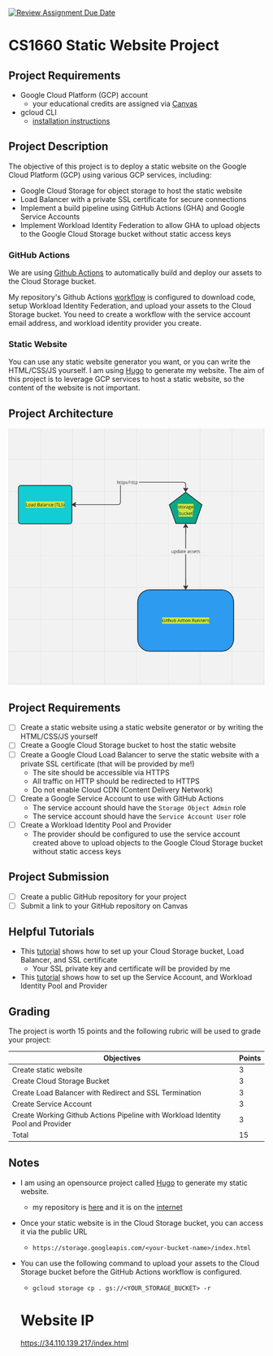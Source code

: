 [![Review Assignment Due Date](https://classroom.github.com/assets/deadline-readme-button-24ddc0f5d75046c5622901739e7c5dd533143b0c8e959d652212380cedb1ea36.svg)](https://classroom.github.com/a/p3a22N-M)
# CS1660 Static Website Project

## Project Requirements
- Google Cloud Platform (GCP) account
  - your educational credits are assigned via [Canvas](https://canvas.pitt.edu/courses/233982/discussion_topics/1232466)
- gcloud CLI
  - [installation instructions](https://cloud.google.com/sdk/docs/install)

## Project Description
The objective of this project is to deploy a static website on the Google Cloud Platform (GCP) using various GCP services, including:
- Google Cloud Storage for object storage to host the static website
- Load Balancer with a private SSL certificate for secure connections
- Implement a build pipeline using GitHub Actions (GHA) and Google Service Accounts
- Implement Workload Identity Federation to allow GHA to upload objects to the Google Cloud Storage bucket without static access keys

### GitHub Actions
We are using [Github Actions](https://docs.github.com/en/actions) to automatically build and deploy our assets to the Cloud Storage bucket.

My repository's Github Actions [workflow](https://github.com/dansc0de/dansc0de.run/blob/main/.github/workflows/ci.yaml) is configured to download code, setup Workload Identity Federation, and upload your assets to the Cloud Storage bucket. You need to create a workflow with the service account email address, and workload identity provider you create.

### Static Website
You can use any static website generator you want, or you can write the HTML/CSS/JS yourself. I am using [Hugo](https://gohugo.io/) to generate my website. The aim of this project is to leverage GCP services to host a static website, so the content of the website is not important.

## Project Architecture
![Project Architecture](architecture.png)

## Project Requirements
- [ ] Create a static website using a static website generator or by writing the HTML/CSS/JS yourself
- [ ] Create a Google Cloud Storage bucket to host the static website
- [ ] Create a Google Cloud Load Balancer to serve the static website with a private SSL certificate (that will be provided by me!)
  - The site should be accessible via HTTPS
  - All traffic on HTTP should be redirected to HTTPS
  - Do not enable Cloud CDN (Content Delivery Network)
- [ ] Create a Google Service Account to use with GitHub Actions
  - The service account should have the `Storage Object Admin` role
  - The service account should have the `Service Account User` role
- [ ] Create a Workload Identity Pool and Provider
  - The provider should be configured to use the service account created above to upload objects to the Google Cloud Storage bucket without static access keys

## Project Submission
- [ ] Create a public GitHub repository for your project
- [ ] Submit a link to your GitHub repository on Canvas

## Helpful Tutorials
- This [tutorial](https://cloud.google.com/storage/docs/hosting-static-website#command-line_1) shows how to set up your Cloud Storage bucket, Load Balancer, and SSL certificate
  - Your SSL private key and certificate will be provided by me
- This [tutorial](https://github.com/google-github-actions/auth#setting-up-workload-identity-federation) shows how to set up the Service Account, and Workload Identity Pool and Provider

## Grading
The project is worth 15 points and the following rubric will be used to grade your project:

| Objectives                                                                      | Points |
|---------------------------------------------------------------------------------|--------|
| Create static website                                                           | 3      |
| Create Cloud Storage Bucket                                                     | 3      |
| Create Load Balancer with Redirect and SSL Termination                          | 3      |
| Create Service Account                                                          | 3      |
| Create Working Github Actions Pipeline with Workload Identity Pool and Provider | 3      |
| Total                                                                           | 15     |

## Notes
- I am using an opensource project called [Hugo](https://gohugo.io/installation/) to generate my static website.
  - my repository is [here](https://github.com/dansc0de/dansc0de.run) and it is on the [internet](htttps://dansc0de.run)
- Once your static website is in the Cloud Storage bucket, you can access it via the public URL
  - `https://storage.googleapis.com/<your-bucket-name>/index.html`
- You can use the following command to upload your assets to the Cloud Storage bucket before the GitHub Actions workflow is configured.
  - `gcloud storage cp . gs://<YOUR_STORAGE_BUCKET> -r`

  # Website IP

  https://34.110.139.217/index.html
